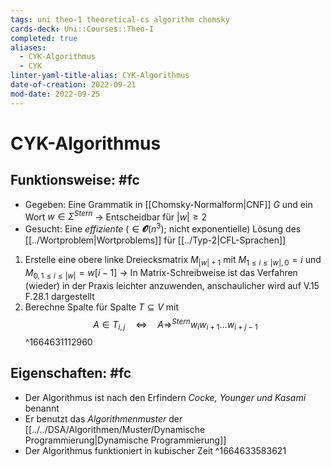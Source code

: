 ```yaml
---
tags: uni theo-1 theoretical-cs algorithm chomsky
cards-deck: Uni::Courses::Theo-I
completed: true
aliases:
  - CYK-Algorithmus
  - CYK
linter-yaml-title-alias: CYK-Algorithmus
date-of-creation: 2022-09-21
mod-date: 2022-09-25
---
```


# CYK-Algorithmus

## Funktionsweise: #fc
- Gegeben: Eine Grammatik in [[Chomsky-Normalform|CNF]] $G$ und ein Wort $w\in\Sigma^{Stern}$
	→ Entscheidbar für $|w|\geq2$
- Gesucht: Eine *effiziente* ($\in\mathbfcal{O}(n^3)$; nicht exponentielle) Lösung des [[../Wortproblem|Wortproblems]] für [[../Typ-2|CFL-Sprachen]]
1. Erstelle eine obere linke Dreiecksmatrix $M_{|w|+1}$ mit $M_{1\leq i\leq|w|,0}=i$ und $M_{0,1\leq i\leq|w|}=w[i-1]$
	→ In Matrix-Schreibweise ist das Verfahren (wieder) in der Praxis leichter anzuwenden, anschaulicher wird auf V.15 F.28.1 dargestellt
2. Berechne Spalte für Spalte $T\subseteq V$ mit $$A\in T_{i,j}\quad\Leftrightarrow\quad A\Rightarrow^{Stern}w_iw_{i+1}\dots w_{i+j-1}$$
^1664631112960

## Eigenschaften: #fc
- Der Algorithmus ist nach den Erfindern *Cocke, Younger und Kasami* benannt
- Er benutzt das *Algorithmenmuster* der [[../../DSA/Algorithmen/Muster/Dynamische Programmierung|Dynamische Programmierung]]
- Der Algorithmus funktioniert in kubischer Zeit
^1664633583621
